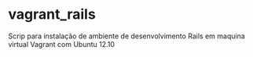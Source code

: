 vagrant_rails
=============

Scrip para instalação de ambiente de desenvolvimento Rails em maquina virtual Vagrant com Ubuntu 12.10
